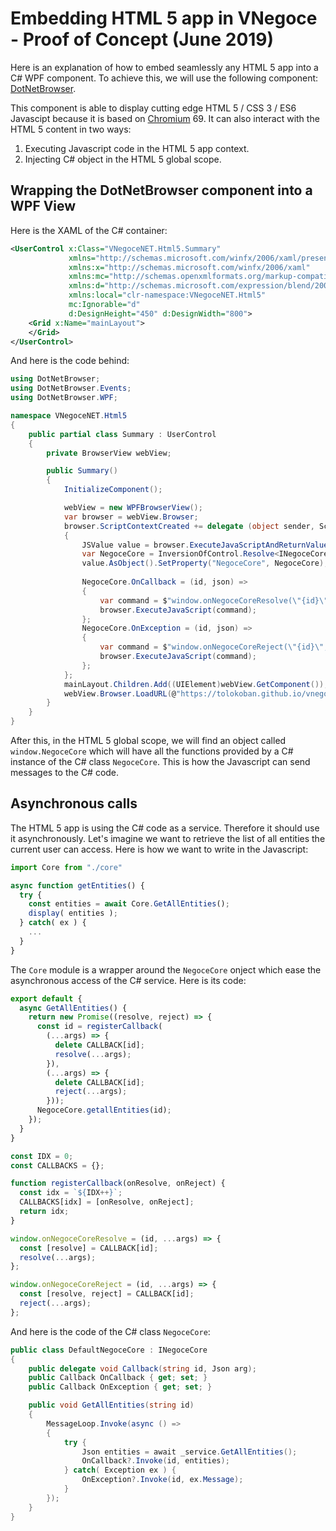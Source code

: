 # Embedding HTML 5 app in VNegoce - Proof of Concept (June 2019)

Here is an explanation of how to embed seamlessly any HTML 5 app into a C# WPF component.
To achieve this, we will use the following component: [DotNetBrowser](https://www.teamdev.com/dotnetbrowser#licensing-pricing).

This component is able to display cutting edge HTML 5 / CSS 3 / ES6 Javascipt because it is based on [Chromium](https://www.chromium.org/Home) 69. It can also interact with the HTML 5 content in two ways:

1. Executing Javascript code in the HTML 5 app context.
2. Injecting C# object in the HTML 5 global scope.

## Wrapping the DotNetBrowser component into a WPF View

Here is the XAML of the C# container:

```xml
<UserControl x:Class="VNegoceNET.Html5.Summary"
             xmlns="http://schemas.microsoft.com/winfx/2006/xaml/presentation"
             xmlns:x="http://schemas.microsoft.com/winfx/2006/xaml"
             xmlns:mc="http://schemas.openxmlformats.org/markup-compatibility/2006" 
             xmlns:d="http://schemas.microsoft.com/expression/blend/2008" 
             xmlns:local="clr-namespace:VNegoceNET.Html5"
             mc:Ignorable="d" 
             d:DesignHeight="450" d:DesignWidth="800">
    <Grid x:Name="mainLayout">        
    </Grid>
</UserControl>
```

And here is the code behind:
```c#
using DotNetBrowser;
using DotNetBrowser.Events;
using DotNetBrowser.WPF;

namespace VNegoceNET.Html5
{
    public partial class Summary : UserControl
    {
        private BrowserView webView;

        public Summary()
        {
            InitializeComponent();

            webView = new WPFBrowserView();
            var browser = webView.Browser;
            browser.ScriptContextCreated += delegate (object sender, ScriptContextEventArgs e)
            {
                JSValue value = browser.ExecuteJavaScriptAndReturnValue("window");
                var NegoceCore = InversionOfControl.Resolve<INegoceCore>();
                value.AsObject().SetProperty("NegoceCore", NegoceCore);
                
                NegoceCore.OnCallback = (id, json) =>
                {
                    var command = $"window.onNegoceCoreResolve(\"{id}\",{json.ToString()})";
                    browser.ExecuteJavaScript(command);
                };
                NegoceCore.OnException = (id, json) =>
                {
                    var command = $"window.onNegoceCoreReject(\"{id}\",{json.ToString()})";
                    browser.ExecuteJavaScript(command);
                };                
            };
            mainLayout.Children.Add((UIElement)webView.GetComponent());
            webView.Browser.LoadURL(@"https://tolokoban.github.io/vnegoce-summary/index.html");
        }
    }
}
```

After this, in the HTML 5 global scope, we will find an object called `window.NegoceCore` which will have all the functions provided by a C# instance of the C# class `NegoceCore`. This is how the Javascript can send messages to the C# code.

## Asynchronous calls

The HTML 5 app is using the C# code as a service. Therefore it should use it asynchronously.
Let's imagine we want to retrieve the list of all entities the current user can access.
Here is how we want to write in the Javascript:
```js
import Core from "./core"

async function getEntities() {
  try {
    const entities = await Core.GetAllEntities();
    display( entities );
  } catch( ex ) {
    ...
  }
}
```

The `Core` module is a wrapper around the `NegoceCore` onject which ease the asynchronous access of the C# service.
Here is its code:
```js
export default {
  async GetAllEntities() {
    return new Promise((resolve, reject) => {
      const id = registerCallback(
        (...args) => {
          delete CALLBACK[id];
          resolve(...args);
        }),
        (...args) => {
          delete CALLBACK[id];
          reject(...args);
        }));
      NegoceCore.getallEntities(id);
    });
  }
}

const IDX = 0;
const CALLBACKS = {};

function registerCallback(onResolve, onReject) {
  const idx = `${IDX++}`;
  CALLBACKS[idx] = [onResolve, onReject];
  return idx;
}

window.onNegoceCoreResolve = (id, ...args) => {
  const [resolve] = CALLBACK[id];
  resolve(...args);
};

window.onNegoceCoreReject = (id, ...args) => {
  const [resolve, reject] = CALLBACK[id];
  reject(...args);
};
```

And here is the code of the C# class `NegoceCore`:
```c#
public class DefaultNegoceCore : INegoceCore
{
    public delegate void Callback(string id, Json arg);
    public Callback OnCallback { get; set; }
    public Callback OnException { get; set; }

    public void GetAllEntities(string id)
    {
        MessageLoop.Invoke(async () =>
        {
            try {
                Json entities = await _service.GetAllEntities();
                OnCallback?.Invoke(id, entities);
            } catch( Exception ex ) {
                OnException?.Invoke(id, ex.Message);
            }
        });
    }
}
```
